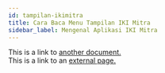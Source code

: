 ```yaml
---
id: tampilan-ikimitra
title: Cara Baca Menu Tampilan IKI Mitra
sidebar_label: Mengenal Aplikasi IKI Mitra
---
```


This is a link to [another document.](doc3.md)  
This is a link to an [external page.](http://www.example.com)
